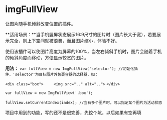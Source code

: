 # imgFullView

让图片随手机倾斜改变位置的插件。

**适用场景：**当手机竖屏状态展示16:9尺寸的图片时（图片长大于宽），若要展示完全，则上下空间就被浪费，而且图片缩小，体验不好。

使用该插件可以使图片高度为屏幕的100%，当左右倾斜手机时，图片会随着手机的倾斜角度而移动，方便显示较宽的图片。

**用法：**
`var fullView = new ImgFullView('selector'); //初始化插件，'selector'为目标图片外包裹容器的选择器，如：`

`<div class="box">`
`    <img src=".." alt="..">`
`</div>`

`var fullView = new ImgFullView('.box');`

`fullView.setCurrentIndex(index); //当有多个图片时，可以指定某个图片为活动状态`

项目中用到的功能，写的还不是很完善，先挖个坑，以后如果有空再填